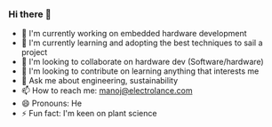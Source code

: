 ### Hi there 👋

<!--
**manoj153/manoj153** is a ✨ _special_ ✨ repository because its `README.md` (this file) appears on your GitHub profile.

Here are some ideas to get you started:

- 🔭 I'm currently working on embedded hardware development
- 👯 I'm looking to collaborate on hardware dev (Software/hardware)
- 🤔 I'm looking to contribute on learning anything that interests me
- 💬 Ask me about engineering, sustainability
- 📫 How to reach me: manoj@electrolance.com
- 😄 Pronouns: He
- ⚡ Fun fact: I'm keen on plant science
-->

- 🔭 I'm currently working on embedded hardware development
- 🌱 I'm currently learning and adopting the best techniques to sail a project
- 👯 I'm looking to collaborate on hardware dev (Software/hardware)
- 🤔 I'm looking to contribute on learning anything that interests me
- 💬 Ask me about engineering, sustainability
- 📫 How to reach me: manoj@electrolance.com
- 😄 Pronouns: He
- ⚡ Fun fact: I'm keen on plant science
